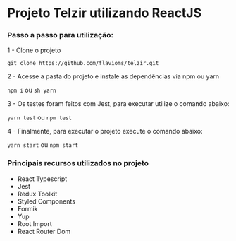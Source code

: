 # Projeto Telzir utilizando ReactJS

### Passo a passo para utilização:
1 - Clone o projeto

``` git clone https://github.com/flavioms/telzir.git ```

2 - Acesse a pasta do projeto e instale as dependências via npm ou yarn

``` npm i ``` ou ```sh yarn ```

3 - Os testes foram feitos com Jest, para executar utilize o comando abaixo:

``` yarn test ``` ou ```npm test ```

4 - Finalmente, para executar o projeto execute o comando abaixo:

``` yarn start ``` ou ```npm start ```

### Principais recursos utilizados no projeto
- React Typescript
- Jest
- Redux Toolkit
- Styled Components
- Formik
- Yup
- Root Import
- React Router Dom
